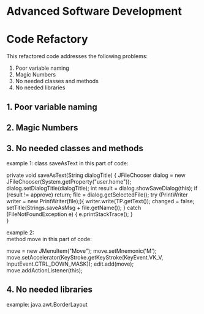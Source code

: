 # Advanced Software Development
# Code Refactory

This refactored code addresses the following problems:

1. Poor variable naming
2. Magic Numbers
3. No needed classes and methods 
4. No needed libraries

## 1. Poor variable naming
## 2. Magic Numbers
## 3. No needed classes and methods
example 1: 
class saveAsText in this part of code:

private void saveAsText(String dialogTitle) {
		JFileChooser dialog = new JFileChooser(System.getProperty("user.home"));
		dialog.setDialogTitle(dialogTitle);
		int result = dialog.showSaveDialog(this);
		if (result != approve)
			return;
		file = dialog.getSelectedFile();
		try (PrintWriter writer = new PrintWriter(file);){
			writer.write(TP.getText());
			changed = false;
			setTitle(Strings.saveAsMsg + file.getName());
		} catch (FileNotFoundException e) {
			e.printStackTrace();
		}    
	}
  
 example 2: 	
 method move in this part of code:
 
   move = new JMenuItem("Move");
	 move.setMnemonic('M');
	 move.setAccelerator(KeyStroke.getKeyStroke(KeyEvent.VK_V, InputEvent.CTRL_DOWN_MASK));
   edit.add(move);
	 move.addActionListener(this);
   
## 4. No needed libraries
example: java.awt.BorderLayout

